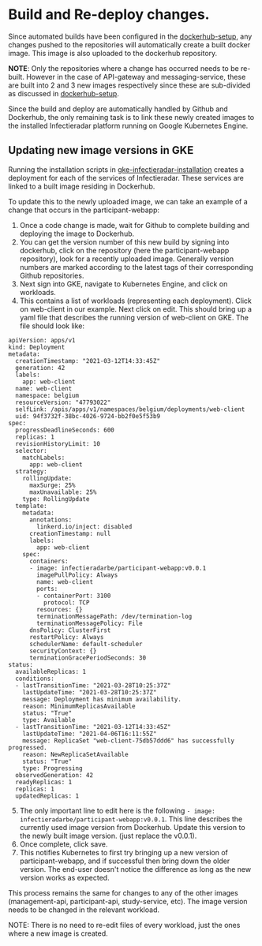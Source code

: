 # Build and Re-deploy changes.

Since automated builds have been configured in the [dockerhub-setup](https://github.com/influenzanet/infectieradar-setup-guide/blob/master/installation/2-dockerhub-setup.md), any changes pushed to the repositories will automatically create a built docker image. This image is also uploaded to the dockerhub repository. 

**NOTE**: Only the repositories where a change has occurred needs to be re-built. However in the case of API-gateway and messaging-service, these are built into 2 and 3 new images respectively since these are sub-divided as discussed in [dockerhub-setup](https://github.com/influenzanet/infectieradar-setup-guide/blob/master/installation/2-dockerhub-setup.md).

Since the build and deploy are automatically handled by Github and Dockerhub, the only remaining task is to link these newly created images to the installed Infectieradar platform running on Google Kubernetes Engine.

## Updating new image versions in GKE

Running the installation scripts in [gke-infectieradar-installation](https://github.com/influenzanet/infectieradar-setup-guide/blob/master/installation/3-install-infectieradar-gke.md) creates a deployment for each of the services of Infectieradar. These services are linked to a built image residing in Dockerhub.

To update this to the newly uploaded image, we can take an example of a change that occurs in the participant-webapp:
1. Once a code change is made, wait for Github to complete building and deploying the image to Dockerhub.
2. You can get the version number of this new build by signing into dockerhub, click on the repository (here the participant-webapp  repository), look for a recently uploaded image. Generally version numbers are marked according to the latest tags of their corresponding Github repositories.
3. Next sign into GKE, navigate to Kubernetes Engine, and click on workloads.
4. This contains a list of workloads (representing each deployment). Click on web-client in our example. Next click on edit. This should bring up a yaml file that describes the running version of web-client on GKE. The file should look like:
```
apiVersion: apps/v1
kind: Deployment
metadata:
  creationTimestamp: "2021-03-12T14:33:45Z"
  generation: 42
  labels:
    app: web-client
  name: web-client
  namespace: belgium
  resourceVersion: "47793022"
  selfLink: /apis/apps/v1/namespaces/belgium/deployments/web-client
  uid: 94f3732f-38bc-4026-9724-bb2f0e5f53b9
spec:
  progressDeadlineSeconds: 600
  replicas: 1
  revisionHistoryLimit: 10
  selector:
    matchLabels:
      app: web-client
  strategy:
    rollingUpdate:
      maxSurge: 25%
      maxUnavailable: 25%
    type: RollingUpdate
  template:
    metadata:
      annotations:
        linkerd.io/inject: disabled
      creationTimestamp: null
      labels:
        app: web-client
    spec:
      containers:
      - image: infectieradarbe/participant-webapp:v0.0.1
        imagePullPolicy: Always
        name: web-client
        ports:
        - containerPort: 3100
          protocol: TCP
        resources: {}
        terminationMessagePath: /dev/termination-log
        terminationMessagePolicy: File
      dnsPolicy: ClusterFirst
      restartPolicy: Always
      schedulerName: default-scheduler
      securityContext: {}
      terminationGracePeriodSeconds: 30
status:
  availableReplicas: 1
  conditions:
  - lastTransitionTime: "2021-03-28T10:25:37Z"
    lastUpdateTime: "2021-03-28T10:25:37Z"
    message: Deployment has minimum availability.
    reason: MinimumReplicasAvailable
    status: "True"
    type: Available
  - lastTransitionTime: "2021-03-12T14:33:45Z"
    lastUpdateTime: "2021-04-06T16:11:55Z"
    message: ReplicaSet "web-client-75db57ddd6" has successfully progressed.
    reason: NewReplicaSetAvailable
    status: "True"
    type: Progressing
  observedGeneration: 42
  readyReplicas: 1
  replicas: 1
  updatedReplicas: 1
```
5. The only important line to edit here is the following ```- image: infectieradarbe/participant-webapp:v0.0.1```. This line describes the currently used image version from Dockerhub. Update this version to the newly built image version. (just replace the v0.0.1).
6. Once complete, click save.
7. This notifies Kubernetes to first try bringing up a new version of participant-webapp, and if successful then bring down the older version. The end-user doesn't notice the difference as long as the new version works as expected.

This process remains the same for changes to any of the other images (management-api, participant-api, study-service, etc). The image version needs to be changed in the relevant workload.

NOTE: There is no need to re-edit files of every workload, just the ones where a new image is created.
